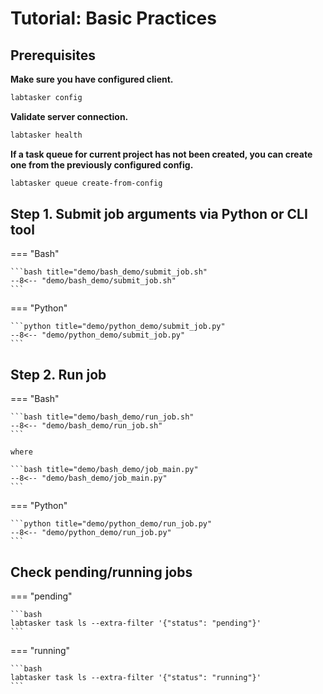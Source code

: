 # Tutorial: Basic Practices

## Prerequisites

**Make sure you have configured client.**

```bash
labtasker config
```

**Validate server connection.**

```bash
labtasker health
```

**If a task queue for current project has not been created,
you can create one from the previously configured config.**

```bash
labtasker queue create-from-config
```

## Step 1. Submit job arguments via Python or CLI tool

=== "Bash"

    ```bash title="demo/bash_demo/submit_job.sh"
    --8<-- "demo/bash_demo/submit_job.sh"
    ```

=== "Python"

    ```python title="demo/python_demo/submit_job.py"
    --8<-- "demo/python_demo/submit_job.py"
    ```

## Step 2. Run job

=== "Bash"

    ```bash title="demo/bash_demo/run_job.sh"
    --8<-- "demo/bash_demo/run_job.sh"
    ```

    where

    ```bash title="demo/bash_demo/job_main.py"
    --8<-- "demo/bash_demo/job_main.py"
    ```

=== "Python"

    ```python title="demo/python_demo/run_job.py"
    --8<-- "demo/python_demo/run_job.py"
    ```

## Check pending/running jobs

=== "pending"

    ```bash
    labtasker task ls --extra-filter '{"status": "pending"}'
    ```

=== "running"

    ```bash
    labtasker task ls --extra-filter '{"status": "running"}'
    ```
